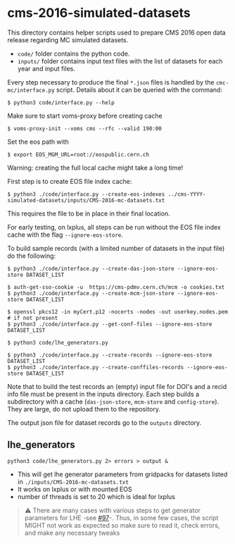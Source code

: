 # cms-2016-simulated-datasets

This directory contains helper scripts used to prepare CMS 2016 open data
release regarding MC simulated datasets.


- `code/` folder contains the python code.
- `inputs/` folder contains input text files with the list of datasets for each
  year and input files.

Every step necessary to produce the final `*.json` files is handled by the
`cmc-mc/interface.py` script. Details about it can be queried with the command:

```console
$ python3 code/interface.py --help
```

Make sure to start voms-proxy before creating cache 
```console
$ voms-proxy-init --voms cms --rfc --valid 190:00
```

Set the eos path with

```console
$ export EOS_MGM_URL=root://eospublic.cern.ch
```

Warning: creating the full local cache might take a long time!

First step is to create EOS file index cache:

```console
$ python3 ./code/interface.py --create-eos-indexes ../cms-YYYY-simulated-datasets/inputs/CMS-2016-mc-datasets.txt
```

This requires the file to be in place in their final location.

For early testing, on lxplus, all steps can be run without the EOS file index cache with the flag `--ignore-eos-store`.

To build sample records (with a limited number of datasets in the input file) do the following:


```console
$ python3 ./code/interface.py --create-das-json-store --ignore-eos-store DATASET_LIST

$ auth-get-sso-cookie -u  https://cms-pdmv.cern.ch/mcm -o cookies.txt
$ python3 ./code/interface.py --create-mcm-json-store --ignore-eos-store DATASET_LIST

$ openssl pkcs12 -in myCert.p12 -nocerts -nodes -out userkey.nodes.pem # if not present
$ python3 ./code/interface.py --get-conf-files --ignore-eos-store DATASET_LIST

$ python3 code/lhe_generators.py

$ python3 ./code/interface.py --create-records --ignore-eos-store DATASET_LIST
$ python3 ./code/interface.py --create-conffiles-records --ignore-eos-store DATASET_LIST
```

Note that to build the test records an (empty) input file for DOI's and a recid info file must be present in the inputs directory.
Each step builds a subdirectory with a cache (`das-json-store`, `mcm-store` and `config-store`). They are large, do not upload them to the repository.

The output json file for dataset records go to the `outputs` directory.


## lhe_generators


```console
python3 code/lhe_generators.py 2> errors > output &
```
- This will get lhe generator parameters from gridpacks for datasets listed in `./inputs/CMS-2016-mc-datasets.txt`
- It works on lxplus or with mounted EOS
- number of threads is set to 20 which is ideal for lxplus

> :warning:  There are many cases with various steps to get generator parameters for LHE -see [#97](https://github.com/cernopendata/data-curation/issues/97)-. Thus, in some few cases, the script MIGHT not work as expected so make sure to read it, check errors, and make any necessary tweaks 
